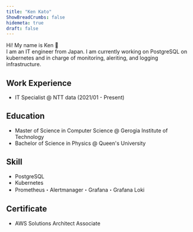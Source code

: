 ```yaml
---
title: "Ken Kato"
ShowBreadCrumbs: false
hidemeta: true
draft: false
---
```


Hi! My name is Ken 	&#x1F331; \
I am an IT engineer from Japan. I am currently working on PostgreSQL on kubernetes and in charge of monitoring, aleriting, and logging infrastructure.

## Work Experience
- IT Specialist @ NTT data (2021/01 - Present)

## Education
- Master of Science in Computer Science @ Gerogia Institute of Technology
- Bachelor of Science in Physics @ Queen's University

## Skill
- PostgreSQL
- Kubernetes
- Prometheus・Alertmanager・Grafana・Grafana Loki

## Certificate
- AWS Solutions Architect Associate
